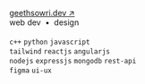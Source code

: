 [geethsowri.dev ↗](geethsowri-dev.vercel.app) <br>
web dev &nbsp;•&nbsp; design <br> <br>
`c++` `python` `javascript` <br>
`tailwind` `reactjs`  `angularjs` <br> 
`nodejs` `expressjs` `mongodb` `rest-api` <br> 
`figma` `ui-ux` <br>


